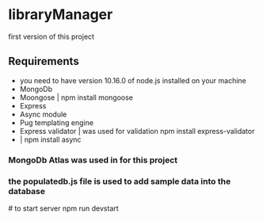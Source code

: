 # libraryManager
 first version of this project
 <h2>Requirements</h2>
 <ul>
 <li>you need to have version 10.16.0 of node.js installed on your machine</li>
 <li>MongoDb</li>
 <li> Moongose | npm install mongoose</li>
 <li>Express</li>
 <li>Async module</li>
 <li>Pug templating engine</li>
 <li>Express validator | was used for validation  npm install express-validator</li>
 <li> | npm install async</li>
 </ul>
<h3>MongoDb Atlas was used in for this project</h3>
<h3>the populatedb.js file is used to add sample data into the database</h3>
# to start server
 npm run devstart

 